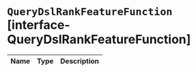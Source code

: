 # `QueryDslRankFeatureFunction` [interface-QueryDslRankFeatureFunction]

| Name | Type | Description |
| - | - | - |
